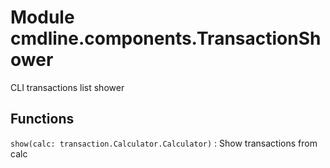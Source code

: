 Module cmdline.components.TransactionShower
===========================================
CLI transactions list shower

Functions
---------

    
`show(calc: transaction.Calculator.Calculator)`
:   Show transactions from calc